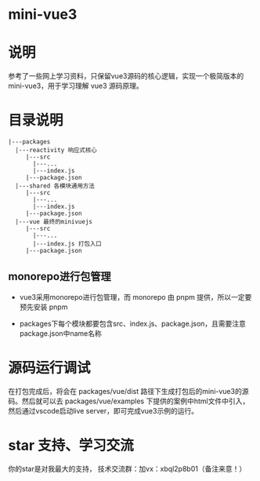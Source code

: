 # mini-vue3

# 说明

参考了一些网上学习资料，只保留vue3源码的核心逻辑，实现一个极简版本的 mini-vue3，用于学习理解 vue3 源码原理。

# 目录说明

```
|---packages
  |---reactivity 响应式核心
     |---src
       |---...
       |---index.js
     |---package.json
  |---shared 各模块通用方法
     |---src
       |---...
       |---index.js
     |---package.json
  |---vue 最终的minivuejs
     |---src
       |---...
       |---index.js 打包入口
     |---package.json
```
## monorepo进行包管理
- vue3采用monorepo进行包管理，而 monorepo 由 pnpm 提供，所以一定要预先安装 pnpm

- packages下每个模块都要包含src、index.js、package.json，且需要注意package.json中name名称


# 源码运行调试
在​打包完成后，将会在 packages/vue/dist 路径下生成打包后的mini-vue3的源码。然后就可以去 packages/vue/examples 下提供的案例中html文件中引入，然后通过vscode启动live server，即可完成vue3示例的运行。


# star 支持、学习交流

你的star是对我最大的支持， 技术交流群：加vx：xbql2p8b01（备注来意！）
